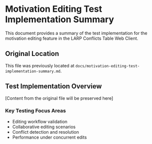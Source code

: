 # Motivation Editing Test Implementation Summary

This document provides a summary of the test implementation for the motivation editing feature in the LARP Conflicts Table Web Client.

## Original Location

This file was previously located at `docs/motivation-editing-test-implementation-summary.md`.

## Test Implementation Overview

[Content from the original file will be preserved here]

### Key Testing Focus Areas

- Editing workflow validation
- Collaborative editing scenarios
- Conflict detection and resolution
- Performance under concurrent edits
